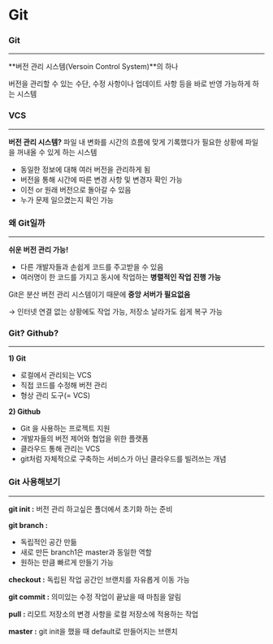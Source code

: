 # Git

### Git

---

**버전 관리 시스템(Versoin Control System)**의 하나

버전을 관리할 수 있는 수단, 수정 사항이나 업데이트 사항 등을 바로 반영 가능하게 하는 시스템

### VCS

---

**버전 관리 시스템?** 파일 내 변화를 시간의 흐름에 맞게 기록했다가 필요한 상황에 파일을 꺼내올 수 있게 하는 시스템

- 동일한 정보에 대해 여러 버전을 관리하게 됨
- 버전을 통해 시간에 따른 변경 사항 및 변경자 확인 가능
- 이전 or 원래 버전으로 돌아갈 수 있음
- 누가 문제 일으켰는지 확인 가능

### 왜 Git일까

---

**쉬운 버전 관리 가능!**

- 다른 개발자들과 손쉽게 코드를 주고받을 수 있음
- 여러명이 한 코드를 가지고 동시에 작업하는 **병렬적인 작업 진행 가능**

Git은 분산 버전 관리 시스템이기 때문에 **중앙 서버가 필요없음**

→ 인터넷 연결 없는 상황에도 작업 가능, 저장소 날라가도 쉽게 복구 가능

### Git? Github?

---

**1) Git**

- 로컬에서 관리되는 VCS
- 직접 코드를 수정해 버전 관리
- 형상 관리 도구(= VCS)

**2) Github**

- Git 을 사용하는 프로젝트 지원
- 개발자들의 버전 제어와 협업을 위한 플랫폼
- 클라우드 통해 관리는 VCS
- git처럼 자체적으로 구축하는 서비스가 아닌 클라우드를 빌려쓰는 개념

### Git 사용해보기

---

**git init :** 버전 관리 하고싶은 폴더에서 초기화 하는 준비

**git branch :**

- 독립적인 공간 만듦
- 새로 만든 branch1은 master과 동일한 역할
- 원하는 만큼 빠르게 만들기 가능

**checkout :** 독립된 작업 공간인 브랜치를 자유롭게 이동 가능

**git commit :** 의미있는 수정 작업이 끝났을 때 마침을 알림

**pull :** 리모트 저장소의 변경 사항을 로컬 저장소에 적용하는 작업

**master :** git init을 했을 때 default로 만들어지는 브랜치
